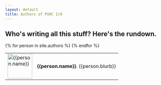 ```yaml
---
layout: default
title: Authors of PSRC I/O
---
```


## Who's writing all this stuff? Here's the rundown.

<table class="author_table">
{% for person in site.authors %}
	<tr><td class="author_table">
		<img src="{{person.image}}" alt="{{person.name}}" width="80">
	</td><td class="author_table">
		<p><strong>{{person.name}}</strong>. {{person.blurb}}</p>
	</td>
	</tr>
{% endfor %}
</table>

